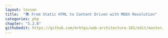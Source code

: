 ```yaml
---
layout: lesson
title:  "📚 From Static HTML to Content Driven with MODX Revolution"
categories: php
chapter: "5.2.0"
githubedit: https://github.com/mrktps/web-architecture-101/edit/master/_unit_5/from-static-HTML-to-MODX-revolution.markdown
---
```


